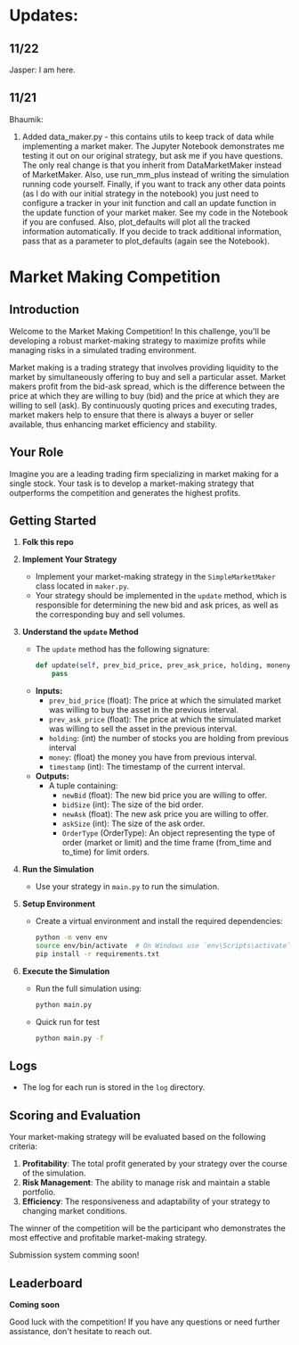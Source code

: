 # Updates: 

## 11/22
Jasper:
I am here.

## 11/21
Bhaumik: 
1. Added data_maker.py - this contains utils to keep track of data while implementing a market maker. The Jupyter Notebook demonstrates me testing it out on our original strategy, but ask me if you have questions. The only real change is that you inherit from DataMarketMaker instead of MarketMaker. Also, use run_mm_plus instead of writing the simulation running code yourself. Finally, if you want to track any other data points (as I do with our initial strategy in the notebook) you just need to configure a tracker in your init function and call an update function in the update function of your market maker. See my code in the Notebook if you are confused. Also, plot_defaults will plot all the tracked information automatically. If you decide to track additional information, pass that as a parameter to plot_defaults (again see the Notebook). 


# Market Making Competition

## Introduction

Welcome to the Market Making Competition! In this challenge, you'll be developing a robust market-making strategy to maximize profits while managing risks in a simulated trading environment.

Market making is a trading strategy that involves providing liquidity to the market by simultaneously offering to buy and sell a particular asset. Market makers profit from the bid-ask spread, which is the difference between the price at which they are willing to buy (bid) and the price at which they are willing to sell (ask). By continuously quoting prices and executing trades, market makers help to ensure that there is always a buyer or seller available, thus enhancing market efficiency and stability.

## Your Role

Imagine you are a leading trading firm specializing in market making for a single stock. Your task is to develop a market-making strategy that outperforms the competition and generates the highest profits.

## Getting Started

1. **Folk this repo**

2. **Implement Your Strategy**
   - Implement your market-making strategy in the `SimpleMarketMaker` class located in `maker.py`.
   - Your strategy should be implemented in the `update` method, which is responsible for determining the new bid and ask prices, as well as the corresponding buy and sell volumes.

3. **Understand the `update` Method**
   - The `update` method has the following signature:
     ```python
     def update(self, prev_bid_price, prev_ask_price, holding, moneny, timestamp) -> Tuple[float, int, float, int, OrderType]:
         pass
     ```
   - **Inputs:**
     - `prev_bid_price` (float): The price at which the simulated market was willing to buy the asset in the previous interval.
     - `prev_ask_price` (float): The price at which the simulated market was willing to sell the asset in the previous interval.
     - `holding`: (int) the number of stocks you are holding from previous interval
     - `money`: (float) the money you have from previous interval.
     - `timestamp` (int): The timestamp of the current interval.
   - **Outputs:**
     - A tuple containing:
       - `newBid` (float): The new bid price you are willing to offer.
       - `bidSize` (int): The size of the bid order.
       - `newAsk` (float): The new ask price you are willing to offer.
       - `askSize` (int): The size of the ask order.
       - `OrderType` (OrderType): An object representing the type of order (market or limit) and the time frame (from_time and to_time) for limit orders.

4. **Run the Simulation**
   - Use your strategy in `main.py` to run the simulation.

5. **Setup Environment**
   - Create a virtual environment and install the required dependencies:
     ```sh
     python -m venv env
     source env/bin/activate  # On Windows use `env\Scripts\activate`
     pip install -r requirements.txt
     ```

6. **Execute the Simulation**
   - Run the full simulation using:
     ```sh
     python main.py
     ```

   - Quick run for test
     ``` sh
     python main.py -f
     ```

## Logs

- The log for each run is stored in the `log` directory.

## Scoring and Evaluation

Your market-making strategy will be evaluated based on the following criteria:

1. **Profitability**: The total profit generated by your strategy over the course of the simulation.
2. **Risk Management**: The ability to manage risk and maintain a stable portfolio.
3. **Efficiency**: The responsiveness and adaptability of your strategy to changing market conditions.

The winner of the competition will be the participant who demonstrates the most effective and profitable market-making strategy.

Submission system comming soon!

## Leaderboard
**Coming soon**

Good luck with the competition! If you have any questions or need further assistance, don't hesitate to reach out.